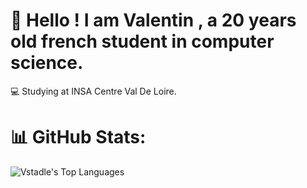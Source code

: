 <h1>👋 Hello ! I am Valentin , a 20 years old french student in computer science.</h1>
💻 Studying at INSA Centre Val De Loire.<br>

# 📊 GitHub Stats:

![Vstadle's Top Languages](https://github-readme-stats.vercel.app/api/top-langs/?username=Vstadle&theme=vue-dark&show_icons=true&hide_border=true&layout=compact)

